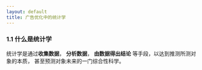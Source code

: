 ```yaml
---
layout: default
title: 广告优化中的统计学
---
```

### 1.1 什么是统计学
统计学是通过**收集数据**， **分析数据**， **由数据得出结论** 等手段，以达到推测所测对象的本质， 甚至预测对象未来的一门综合性科学。